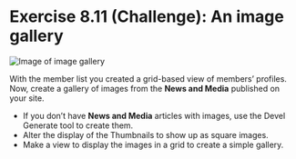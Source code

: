 # Exercise 8.11 (Challenge): An image gallery

![Image of image gallery](../.gitbook/assets/224.png)

With the member list you created a grid-based view of members’ profiles. Now, create a gallery of images from the **News and Media** published on your site.

* If you don’t have **News and Media** articles with images, use the Devel Generate tool to create them.
* Alter the display of the Thumbnails to show up as square images.
* Make a view to display the images in a grid to create a simple gallery.

